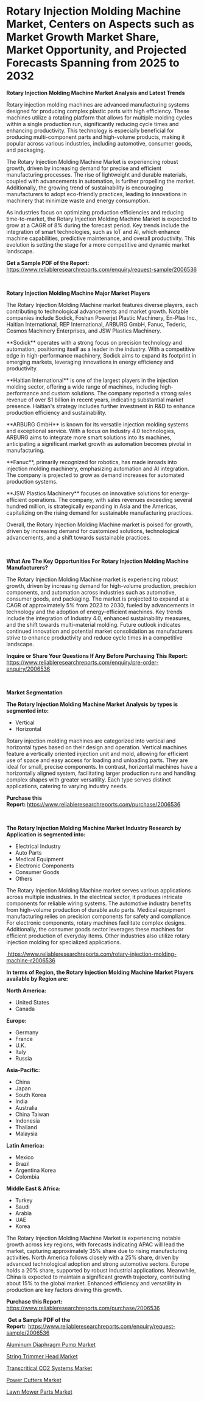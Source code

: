 <p><h1>Rotary Injection Molding Machine Market, Centers on Aspects such as Market Growth Market Share, Market Opportunity, and Projected Forecasts Spanning from 2025 to 2032</h1></p><p><strong>Rotary Injection Molding Machine Market Analysis and Latest Trends</strong></p>
<p><p>Rotary injection molding machines are advanced manufacturing systems designed for producing complex plastic parts with high efficiency. These machines utilize a rotating platform that allows for multiple molding cycles within a single production run, significantly reducing cycle times and enhancing productivity. This technology is especially beneficial for producing multi-component parts and high-volume products, making it popular across various industries, including automotive, consumer goods, and packaging.</p><p>The Rotary Injection Molding Machine Market is experiencing robust growth, driven by increasing demand for precise and efficient manufacturing processes. The rise of lightweight and durable materials, coupled with advancements in automation, is further propelling the market. Additionally, the growing trend of sustainability is encouraging manufacturers to adopt eco-friendly practices, leading to innovations in machinery that minimize waste and energy consumption.</p><p>As industries focus on optimizing production efficiencies and reducing time-to-market, the Rotary Injection Molding Machine Market is expected to grow at a CAGR of 8% during the forecast period. Key trends include the integration of smart technologies, such as IoT and AI, which enhance machine capabilities, predictive maintenance, and overall productivity. This evolution is setting the stage for a more competitive and dynamic market landscape.</p></p>
<p><strong>Get a Sample PDF of the Report:&nbsp;</strong> <a href="https://www.reliableresearchreports.com/enquiry/request-sample/2006536?utm_campaign=10&utm_medium=2&utm_source=Github&utm_content=ia&utm_term=10042025&utm_id=rotary-injection-molding-machine">https://www.reliableresearchreports.com/enquiry/request-sample/2006536</a></p>
<p>&nbsp;</p>
<p><strong>Rotary Injection Molding Machine Major Market Players</strong></p>
<p><p>The Rotary Injection Molding Machine market features diverse players, each contributing to technological advancements and market growth. Notable companies include Sodick, Foshan Powerjet Plastic Machinery, En-Plas Inc., Haitian International, REP International, ARBURG GmbH, Fanuc, Tederic, Cosmos Machinery Enterprises, and JSW Plastics Machinery.</p><p>**Sodick** operates with a strong focus on precision technology and automation, positioning itself as a leader in the industry. With a competitive edge in high-performance machinery, Sodick aims to expand its footprint in emerging markets, leveraging innovations in energy efficiency and productivity.</p><p>**Haitian International** is one of the largest players in the injection molding sector, offering a wide range of machines, including high-performance and custom solutions. The company reported a strong sales revenue of over $1 billion in recent years, indicating substantial market presence. Haitian's strategy includes further investment in R&D to enhance production efficiency and sustainability.</p><p>**ARBURG GmbH** is known for its versatile injection molding systems and exceptional service. With a focus on Industry 4.0 technologies, ARBURG aims to integrate more smart solutions into its machines, anticipating a significant market growth as automation becomes pivotal in manufacturing.</p><p>**Fanuc**, primarily recognized for robotics, has made inroads into injection molding machinery, emphasizing automation and AI integration. The company is projected to grow as demand increases for automated production systems.</p><p>**JSW Plastics Machinery** focuses on innovative solutions for energy-efficient operations. The company, with sales revenues exceeding several hundred million, is strategically expanding in Asia and the Americas, capitalizing on the rising demand for sustainable manufacturing practices. </p><p>Overall, the Rotary Injection Molding Machine market is poised for growth, driven by increasing demand for customized solutions, technological advancements, and a shift towards sustainable practices.</p></p>
<p>&nbsp;</p>
<p><strong>What Are The Key Opportunities For Rotary Injection Molding Machine Manufacturers?</strong></p>
<p><p>The Rotary Injection Molding Machine market is experiencing robust growth, driven by increasing demand for high-volume production, precision components, and automation across industries such as automotive, consumer goods, and packaging. The market is projected to expand at a CAGR of approximately 5% from 2023 to 2030, fueled by advancements in technology and the adoption of energy-efficient machines. Key trends include the integration of Industry 4.0, enhanced sustainability measures, and the shift towards multi-material molding. Future outlook indicates continued innovation and potential market consolidation as manufacturers strive to enhance productivity and reduce cycle times in a competitive landscape.</p></p>
<p><strong>Inquire or Share Your Questions If Any Before Purchasing This Report:</strong> <a href="https://www.reliableresearchreports.com/enquiry/pre-order-enquiry/2006536?utm_campaign=10&utm_medium=2&utm_source=Github&utm_content=ia&utm_term=10042025&utm_id=rotary-injection-molding-machine">https://www.reliableresearchreports.com/enquiry/pre-order-enquiry/2006536</a></p>
<p>&nbsp;</p>
<p><strong>Market Segmentation</strong></p>
<p><strong>The Rotary Injection Molding Machine Market Analysis by types is segmented into:</strong></p>
<p><ul><li>Vertical</li><li>Horizontal</li></ul></p>
<p><p>Rotary injection molding machines are categorized into vertical and horizontal types based on their design and operation. Vertical machines feature a vertically oriented injection unit and mold, allowing for efficient use of space and easy access for loading and unloading parts. They are ideal for small, precise components. In contrast, horizontal machines have a horizontally aligned system, facilitating larger production runs and handling complex shapes with greater versatility. Each type serves distinct applications, catering to varying industry needs.</p></p>
<p><strong>Purchase this Report:&nbsp;</strong><a href="https://www.reliableresearchreports.com/purchase/2006536?utm_campaign=10&utm_medium=2&utm_source=Github&utm_content=ia&utm_term=10042025&utm_id=rotary-injection-molding-machine">https://www.reliableresearchreports.com/purchase/2006536</a></p>
<p>&nbsp;</p>
<p><strong>The Rotary Injection Molding Machine Market Industry Research by Application is segmented into:</strong></p>
<p><ul><li>Electrical Industry</li><li>Auto Parts</li><li>Medical Equipment</li><li>Electronic Components</li><li>Consumer Goods</li><li>Others</li></ul></p>
<p><p>The Rotary Injection Molding Machine market serves various applications across multiple industries. In the electrical sector, it produces intricate components for reliable wiring systems. The automotive industry benefits from high-volume production of durable auto parts. Medical equipment manufacturing relies on precision components for safety and compliance. For electronic components, rotary machines facilitate complex designs. Additionally, the consumer goods sector leverages these machines for efficient production of everyday items. Other industries also utilize rotary injection molding for specialized applications.</p></p>
<p><a href="https://www.reliableresearchreports.com/rotary-injection-molding-machine-r2006536?utm_campaign=10&utm_medium=2&utm_source=Github&utm_content=ia&utm_term=10042025&utm_id=rotary-injection-molding-machine">&nbsp;https://www.reliableresearchreports.com/rotary-injection-molding-machine-r2006536</a></p>
<p><strong>In terms of Region, the Rotary Injection Molding Machine Market Players available by Region are:</strong></p>
<p>
    <p> <strong> North America: </strong>
        <ul>
            <li>United States</li>
            <li>Canada</li>
        </ul>
        </p> 
    <p> <strong> Europe: </strong>
        <ul>
            <li>Germany</li>
            <li>France</li>
            <li>U.K.</li>
            <li>Italy</li>
            <li>Russia</li>
        </ul>
        </p> 
    <p> <strong> Asia-Pacific: </strong>
        <ul>
            <li>China</li>
            <li>Japan</li>
            <li>South Korea</li>
            <li>India</li>
            <li>Australia</li>
            <li>China Taiwan</li>
            <li>Indonesia</li>
            <li>Thailand</li>
            <li>Malaysia</li>
        </ul>
        </p> 
    <p> <strong> Latin America: </strong>
        <ul>
            <li>Mexico</li>
            <li>Brazil</li>
            <li>Argentina Korea</li>
            <li>Colombia</li>
        </ul>
        </p> 
    <p> <strong> Middle East & Africa: </strong>
        <ul>
            <li>Turkey</li>
            <li>Saudi</li>
            <li>Arabia</li>
            <li>UAE</li>
            <li>Korea</li>
        </ul>
    </p>
    </p>
<p><p>The Rotary Injection Molding Machine Market is experiencing notable growth across key regions, with forecasts indicating APAC will lead the market, capturing approximately 35% share due to rising manufacturing activities. North America follows closely with a 25% share, driven by advanced technological adoption and strong automotive sectors. Europe holds a 20% share, supported by robust industrial applications. Meanwhile, China is expected to maintain a significant growth trajectory, contributing about 15% to the global market. Enhanced efficiency and versatility in production are key factors driving this growth.</p></p>
<p><strong>Purchase this Report: </strong><a href="https://www.reliableresearchreports.com/purchase/2006536?utm_campaign=10&utm_medium=2&utm_source=Github&utm_content=ia&utm_term=10042025&utm_id=rotary-injection-molding-machine">https://www.reliableresearchreports.com/purchase/2006536</a></p>
<p>&nbsp;<strong>Get a Sample PDF of the Report:&nbsp;&nbsp;</strong><a href="https://www.reliableresearchreports.com/enquiry/request-sample/2006536?utm_campaign=10&utm_medium=2&utm_source=Github&utm_content=ia&utm_term=10042025&utm_id=rotary-injection-molding-machine">https://www.reliableresearchreports.com/enquiry/request-sample/2006536</a></p>
<p><strong></strong></p>
<p><p><a href="https://github.com/julyju69/Market-Research-Report-List-6/blob/main/aluminum-diaphragm-pump-market.md?utm_campaign=10&utm_medium=2&utm_source=Github&utm_content=ia&utm_term=10042025&utm_id=rotary-injection-molding-machine">Aluminum Diaphragm Pump Market</a></p><p><a href="https://github.com/wycheelwayeu/Market-Research-Report-List-1/blob/main/string-trimmer-head-market.md?utm_campaign=10&utm_medium=2&utm_source=Github&utm_content=ia&utm_term=10042025&utm_id=rotary-injection-molding-machine">String Trimmer Head Market</a></p><p><a href="https://github.com/nathandecarvalho/Market-Research-Report-List-6/blob/main/transcritical-co2-systems-market.md?utm_campaign=10&utm_medium=2&utm_source=Github&utm_content=ia&utm_term=10042025&utm_id=rotary-injection-molding-machine">Transcritical CO2 Systems Market</a></p><p><a href="https://github.com/gdfhhhj/Market-Research-Report-List-7/blob/main/power-cutters-market.md?utm_campaign=10&utm_medium=2&utm_source=Github&utm_content=ia&utm_term=10042025&utm_id=rotary-injection-molding-machine">Power Cutters Market</a></p><p><a href="https://github.com/auriashetzxj/Market-Research-Report-List-1/blob/main/lawn-mower-parts-market.md?utm_campaign=10&utm_medium=2&utm_source=Github&utm_content=ia&utm_term=10042025&utm_id=rotary-injection-molding-machine">Lawn Mower Parts Market</a></p></p>